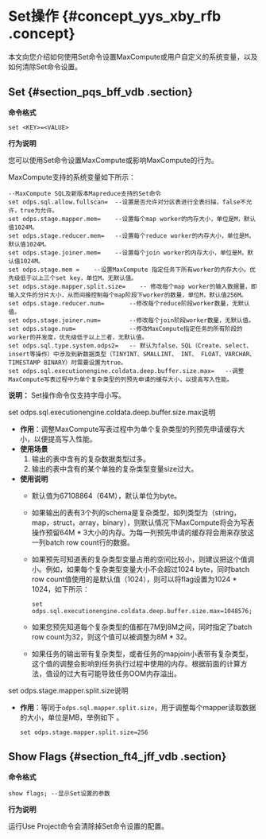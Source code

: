 # Set操作 {#concept_yys_xby_rfb .concept}

本文向您介绍如何使用Set命令设置MaxCompute或用户自定义的系统变量，以及如何清除Set命令设置。

## Set {#section_pqs_bff_vdb .section}

**命令格式**

```
set <KEY>=<VALUE>
```

**行为说明**

您可以使用Set命令设置MaxCompute或影响MaxCompute的行为。

MaxCompute支持的系统变量如下所示：

```
--MaxCompute SQL及新版本Mapreduce支持的Set命令
set odps.sql.allow.fullscan=  --设置是否允许对分区表进行全表扫描，false不允许，true为允许。
set odps.stage.mapper.mem=    --设置每个map worker的内存大小，单位是M，默认值1024M。
set odps.stage.reducer.mem=   --设置每个reduce worker的内存大小，单位是M，默认值1024M。
set odps.stage.joiner.mem=    --设置每个join worker的内存大小，单位是M，默认值1024M。
set odps.stage.mem =    --设置MaxCompute 指定任务下所有worker的内存大小。优先级低于以上三个set key，单位M，无默认值。
set odps.stage.mapper.split.size=    -- 修改每个map worker的输入数据量，即输入文件的分片大小，从而间接控制每个map阶段下worker的数量，单位M，默认值256M。
set odps.stage.reducer.num=       --修改每个reduce阶段worker数量，无默认值。
set odps.stage.joiner.num=        --修改每个join阶段worker数量，无默认值。
set odps.stage.num=               --修改MaxCompute指定任务的所有阶段的worker的并发度，优先级低于以上三者，无默认值。
set odps.sql.type.system.odps2=   -- 默认为false，SQL（Create、select、insert等操作）中涉及到新数据类型（TINYINT、SMALLINT、 INT、 FLOAT、VARCHAR、TIMESTAMP BINARY）时需要设置为true。
set odps.sql.executionengine.coldata.deep.buffer.size.max=   --调整MaxCompute写表过程中为单个复杂类型的列预先申请的缓存大小，以提高写入性能。
```

**说明：** Set操作命令仅支持字母小写。

set odps.sql.executionengine.coldata.deep.buffer.size.max说明

-   **作用**：调整MaxCompute写表过程中为单个复杂类型的列预先申请缓存大小，以便提高写入性能。
-   **使用场景**
    1.  输出的表中含有的复杂数据类型过多。
    2.  输出的表中含有的某个单独的复杂类型变量size过大。
-   **使用说明**
    -   默认值为67108864（64M），默认单位为byte。
    -   如果输出的表有3个列的schema是复杂类型，如列类型为（string，map，struct，array，binary），则默认情况下MaxCompute将会为写表操作预留64M \* 3大小的内存。为每一列预先申请的缓存将会用来存放这一列batch row count行的数据。
    -   如果预先可知道表的复杂类型变量占用的空间比较小，则建议把这个值调小。例如，如果每个复杂类型变量大小不会超过1024 byte，同时batch row count值使用的是默认值（1024），则可以将flag设置为1024 \* 1024，如下所示：

        ```language-sql
        set odps.sql.executionengine.coldata.deep.buffer.size.max=1048576;
        ```

    -   如果您预先知道每个复杂类型的值都在7M到8M之间，同时指定了batch row count为32，则这个值可以被调整为8M \* 32。
    -   如果任务的输出带有复杂类型，或者任务的mapjoin小表带有复杂类型，这个值的调整会影响到任务执行过程中使用的内存。根据前面的计算方法，值设的过大有可能导致任务OOM内存溢出。

set odps.stage.mapper.split.size说明

-   **作用**：等同于`odps.sql.mapper.split.size`，用于调整每个mapper读取数据的大小，单位是MB，举例如下 。

    ```
    set odps.stage.mapper.split.size=256
    ```


## Show Flags {#section_ft4_jff_vdb .section}

**命令格式**

```
show flags; --显示Set设置的参数
```

**行为说明**

运行Use Project命令会清除掉Set命令设置的配置。

